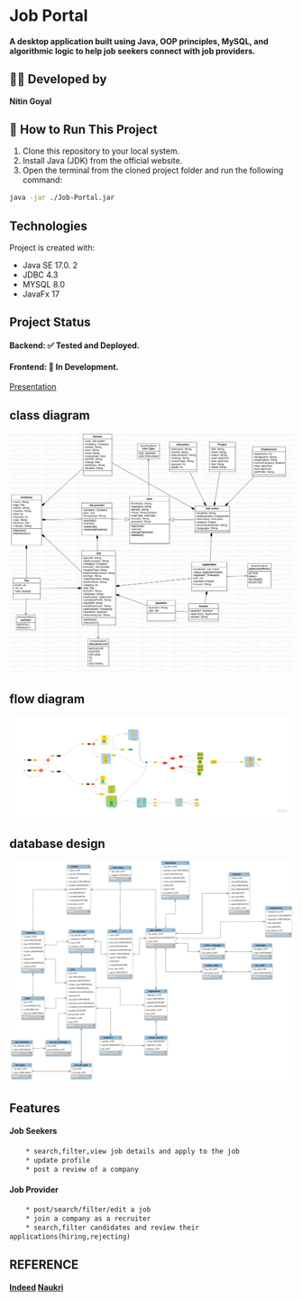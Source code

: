 # Job Portal

#### A desktop application built using Java, OOP principles, MySQL, and algorithmic logic to help job seekers connect with job providers.

## 👨‍💻 Developed by
**Nitin Goyal**

## 🚀 How to Run This Project
1. Clone this repository to your local system.
2. Install Java (JDK) from the official website.
3. Open the terminal from the cloned project folder and run the following command:

```bash
java -jar ./Job-Portal.jar
```

## Technologies
Project is created with:
* Java SE 17.0. 2
* JDBC 4.3
* MYSQL 8.0
* JavaFx 17

## Project Status
#### Backend: ✅ Tested and Deployed.
#### Frontend: 🚧 In Development.

[Presentation](https://docs.google.com/presentation/d/1AhaYhJrfhVwUq3zapn2oKHOmIzpGKdsX/edit?usp=sharing&ouid=116124799172851730572&rtpof=true&sd=true)

## class diagram
![star uml](https://github.com/nitingoyal-1/Job-Portal/blob/main/class_diagram.jpg)

## flow diagram
![miro](https://github.com/nitingoyal-1/Job-Portal/blob/main/activity_flow_diagram.jpg)

## database design
![mysql](https://github.com/nitingoyal-1/Job-Portal/blob/main/db.png)
## Features
#### Job Seekers
        * search,filter,view job details and apply to the job
        * update profile
        * post a review of a company
#### Job Provider
        * post/search/filter/edit a job
        * join a company as a recruiter
        * search,filter candidates and review their applications(hiring,rejecting)
                  
## REFERENCE
#### [Indeed](https://in.indeed.com/?from=gnav-homepage)    [Naukri](https://www.naukri.com/mnjuser/homepage)

